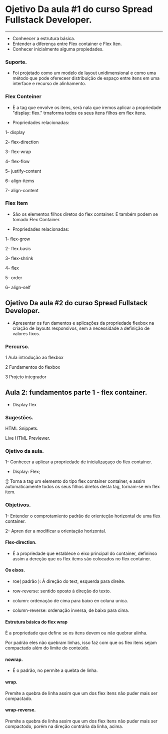 # Ojetivo Da aula #1 do curso Spread Fullstack Developer.
------

* Conheecer a estrutura básica.
* Entender a diferença entre Flex container e Flex Iten.
* Conhecer inicialmente alguma propiedades.

### Suporte.

* Foi projetado como um modelo de layout unidimensional e como uma método que pode ofereceer distribuição de espaço entre itens em uma interface e recurso de alinhamento.

### Flex Conteiner

* È a tag que envolve os itens, será nala que iremos aplicar a propriedade "display: flex." trnaforma todos os seus itens filhos em flex itens.

* Propriedades relacionadas:

1- display

2- flex-direction

3- flex-wrap

4- flex-flow

5- justify-content

6- align-items

7- align-content

### Flex Item

* São os elementos filhos diretos do flex container. E também podem se tomado Flex Container.

* Propriedades relacionadas:

1- flex-grow 

2- flex.basis

3- flex-shrink

4- flex 

5- order

6- align-self

## Ojetivo Da aula #2 do curso Spread Fullstack Developer.

* Apresentar os fun damentos e aplicações da propriedade flexbox na criação de layouts responsivos, sem a necessidade a definição de valores fixos.

### Percurso.

1 Aula introdução ao flexbox

2 Fundamentos do flexbox

3 Projeto integrador


## Aula 2: fundamentos parte 1 - flex container.

* Display flex

### Sugestões.

HTML Snippets.

Live HTML Previewer.

### Ojetivo da aula.

1- Conhecer a aplicar a propriedade de inicializaçaço do flex container.

* Display: Flex;

↕ Torna a tag um elemento do tipo flex container container, e assim automaticamente todos os seus filhos diretos desta tag, tornam-se em flex item.

### Objetivos.

1- Entender o comprotamiento padrão de orienteção horizontal de uma flex container.

2- Apren der a modificar a orientação horizontal.

#### Flex-direction.

* É a propriedade que establece o eixo principal do container, defininso assim a dereção que os flex items são colocados no flex container.

#### Os eixos.

* roe( padrão ): Á direção do text, esquerda para direite. 

* row-reverse: sentido oposto á direção do texto.

* column: ordenação de cima para baixo en coluna unica.

* column-reverse: ordenação inversa, de baixo para cima.


#### Estrutura básica do flex wrap

É a propriedade que define se os itens devem ou não quebrar alinha.

Por padrão eles não quebram linhas, isso faz com que os flex itens sejam compactado além do limite do conteúdo.

#### nowrap.

* É o padrão, no permite a quebta de linha.

#### wrap.

Premite a quebra de linha assim que um dos flex itens não puder mais ser compactado.

#### wrap-reverse.

Premite a quebra de linha assim que um dos flex itens não puder mais ser compactodo, porém na direção contrária da linha, acima.



